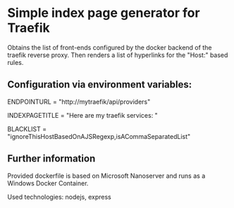 # Simple index page generator for Traefik

Obtains the list of front-ends configured by the docker backend of the traefik reverse proxy. Then renders a list of hyperlinks for the "Host:" based rules.

## Configuration via environment variables:

ENDPOINTURL = "http://mytraefik/api/providers"

INDEXPAGETITLE = "Here are my traefik services: "

BLACKLIST = "ignoreThisHostBasedOnAJSRegexp,isACommaSeparatedList"

## Further information

Provided dockerfile is based on Microsoft Nanoserver and runs as a Windows Docker Container.

Used technologies: nodejs, express